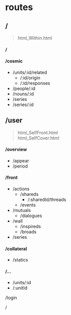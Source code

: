 # routes

## /
>html_Within.html

#### /

#### /cosmic
* /units/:id/related
  * /:id/origin
  * /:id/responses
* /people/:id
* /nouns/:id
* /series
* /series/:id

## /user
>html_SelfFront.html<br> html_SelfCover.html

#### /overview
  * /appear
  * /period

#### /front
  * /actions
    * /shareds
      * /:sharedId/threads
    * /events
  * /mutuals
    * /dialogues
  * /wall
    * /inspireds
    * /broads
  * /series

#### /collateral
  * /statics

#### /...
* /units/:id
* /:unitId

/login

/
